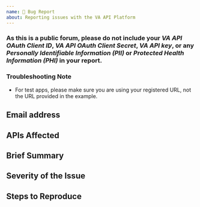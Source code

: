 ```yaml
---
name: 🔴 Bug Report
about: Reporting issues with the VA API Platform
---
```


### As this is a public forum, please do not include your _VA API OAuth Client ID_, _VA API OAuth Client Secret_, _VA API key_, or any _Personally Identifiable Information (PII)_ or _Protected Health Information (PHI)_ in your report.

### Troubleshooting Note
* For test apps, please make sure you are using your registered URL, not the URL provided in the example.


## Email address

<!-- Please include your email address -->

## APIs Affected

<!-- Please list affected APIs -->

## Brief Summary 

<!-- One or two sentence summary of the issue. --> 

## Severity of the Issue

<!-- Please indicate how severe this issue is for your use case. -->
<!-- Does it prevent you from using the API? Were you able to workaround? -->

## Steps to Reproduce

<!-- Please include any details about your environment, language, browser, operating system, etc that will help us reproduce. -->
